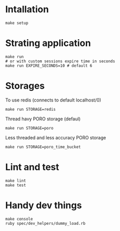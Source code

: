 # Intallation
```
make setup
```

# Strating application
```
make run
# or with custom sessions expire time in seconds
make run EXPIRE_SECONDS=10 # default 6
```

# Storages
To use redis (connects to default localhost/0)
```
make run STORAGE=redis
```
Thread havy PORO storage (defaul)
```
make run STORAGE=poro
```
Less threaded and less accuracy PORO storage
```
make run STORAGE=poro_time_bucket
```

# Lint and test
```
make lint
make test
```

# Handy dev things
```
make console
ruby spec/dev_helpers/dummy_load.rb
```
